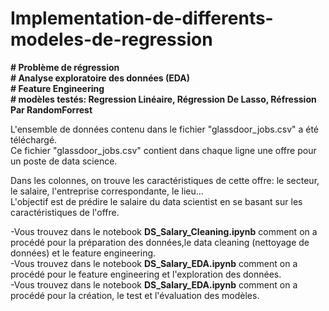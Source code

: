 # Implementation-de-differents-modeles-de-regression

__# Problème de régression__  
__# Analyse exploratoire des données (EDA)__  
__# Feature Engineering__  
__# modèles testés: Regression Linéaire, Régression De Lasso, Réfression Par RandomForrest__

L'ensemble de données contenu dans le fichier "glassdoor_jobs.csv" a été téléchargé.  
Ce fichier "glassdoor_jobs.csv" contient dans chaque ligne une offre pour un poste de data science. 

Dans les colonnes, on trouve les caractéristiques de cette offre: le secteur, le salaire, l'entreprise correspondante, le lieu...  
L'objectif est de prédire le salaire du data scientist en se basant sur les caractéristiques de l'offre.  

-Vous trouvez dans le notebook __DS_Salary_Cleaning.ipynb__ comment on a procédé pour la préparation des données,le data cleaning (nettoyage de données) et le feature engineering.  
-Vous trouvez dans le notebook __DS_Salary_EDA.ipynb__ comment on a procédé pour le feature engineering et l'exploration des données.  
-Vous trouvez dans le notebook __DS_Salary_EDA.ipynb__ comment on a procédé pour la création, le test et l'évaluation des modèles.
